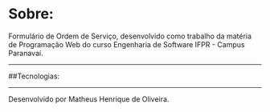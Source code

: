 # Sobre:
Formulário de Ordem de Serviço, desenvolvido como trabalho da matéria de Programação Web do curso Engenharia de Software IFPR - Campus Paranavaí.
<hr>
##Tecnologias:

<hr>
Desenvolvido por Matheus Henrique de Oliveira.
